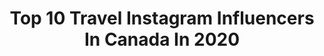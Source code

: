 ---
title: Top 10 Travel Instagram Influencers In Canada In 2020
description: >-
  Find top travel Instagram influencers in Canada in 2020. Most popular hashtags: #toronto #canada #girlaroundworld #girlslovetravel.
platform: Instagram
profiles:
  - username: "aliciahillturner"
    fullname: >-
      hey i’m alicia 💗🎀🌸
    location: "Canada"
    followers: 6061
    engagement: 1580
    commentsToLikes: 0.180559
    avatar: "https://instagram.fhre1-1.fna.fbcdn.net/v/t51.2885-19/s320x320/87713935_777759809379068_3067624663967334400_n.jpg?_nc_ht=instagram.fhre1-1.fna.fbcdn.net&_nc_ohc=NqsSsLc_TzYAX8bWitp&oh=672518adaab8280d9ca8d031ee290f77&oe=5EB0A615"
    verified: false
    hashtags: "#coronavirus"
  - username: "thestylishwordsmith"
    fullname: >-
      debbie poh
    location: "Canada"
    followers: 16406
    engagement: 892
    commentsToLikes: 0.594812
    avatar: "https://scontent-lhr8-1.cdninstagram.com/v/t51.2885-19/s320x320/90305325_2750748731688890_4703834090791501824_n.jpg?_nc_ht=scontent-lhr8-1.cdninstagram.com&_nc_ohc=VqjxhQrzQGgAX-Q9fjS&oh=449e61666ed960ae71c8a82b1a8555e6&oe=5EB8955C"
    verified: false
    hashtags: "#prettyinparisian, #thebeverlyhillshotel, #vancouverisawesome, #abeauty"
  - username: "alicedlee"
    fullname: >-
      𝓐𝓵𝓲𝓬𝓮
    location: "Canada"
    followers: 35557
    engagement: 783
    commentsToLikes: 0.106644
    avatar: "https://scontent-atl3-1.cdninstagram.com/v/t51.2885-19/s320x320/40129205_2226450560920484_7099449398324625408_n.jpg?_nc_ht=scontent-atl3-1.cdninstagram.com&_nc_ohc=LKEsq8Ee2LMAX-dQ16b&oh=a0f4c6df051d2e43847ecad8f1c2afba&oe=5EBA867D"
    verified: false
    hashtags: "#birthdayturnedintoproposal, #birthdaydinner, #monamourflowers, #fashionnovaambassador"
  - username: "brightblondeblog"
    fullname: >-
      Julia | The Bright Blonde
    location: "Canada"
    followers: 6318
    engagement: 1331
    commentsToLikes: 0.243072
    avatar: "https://scontent-atl3-1.cdninstagram.com/v/t51.2885-19/s320x320/75523329_2546922945398286_7595821255509409792_n.jpg?_nc_ht=scontent-atl3-1.cdninstagram.com&_nc_ohc=4k3SXx3JVLwAX_HDmlW&oh=f438b348d15f3c4daf0f994c7a684337&oe=5EB81835"
    verified: false
    hashtags: "#sorrynotsorry, #fashion, #iweargarage"
  - username: "beurl"
    fullname: >-
      KIMBERLY DENIS
    location: "Canada"
    followers: 44725
    engagement: 561
    commentsToLikes: 0.070580
    avatar: "https://scontent-ams4-1.cdninstagram.com/v/t51.2885-19/s320x320/88128771_639835500153025_928641890117484544_n.jpg?_nc_ht=scontent-ams4-1.cdninstagram.com&_nc_ohc=Qdaaqm9bHrMAX-jC3DM&oh=83f8aec57f588f34603bc94ea5eac4de&oe=5EBB7C42"
    verified: false
    hashtags: "#canada, #stayathome, #jerestecheznous, #stayhome"
  - username: "helloprettysunday"
    fullname: >-
      Eva
    location: "Canada"
    followers: 3328
    engagement: 2032
    commentsToLikes: 0.296485
    avatar: "https://instagram.fvca1-2.fna.fbcdn.net/v/t51.2885-19/s320x320/90842389_829379204207583_7295113157549228032_n.jpg?_nc_ht=instagram.fvca1-2.fna.fbcdn.net&_nc_ohc=6EUriAhYG_UAX85Vb6g&oh=4cd7a6fafcc9aea735a6f45e7741a94c&oe=5EB54258"
    verified: false
    hashtags: "#shedreamsshegoes, #ladiesgoneglobal, #romecityworld, #fashiongals"
  - username: "serinasu"
    fullname: >-
      𝒮𝑒𝓇𝒾𝓃𝒶 𝒮𝓊 慧珊
    location: "Canada"
    followers: 17561
    engagement: 1088
    commentsToLikes: 0.052594
    avatar: "https://scontent-nrt1-1.cdninstagram.com/v/t51.2885-19/s320x320/90087846_780415975818357_3409804188748611584_n.jpg?_nc_ht=scontent-nrt1-1.cdninstagram.com&_nc_ohc=HpRuVDzIqrYAX-kiIQb&oh=9ea858ee941030432950d0f6c173d99a&oe=5EA70527"
    verified: false
    hashtags: "#sponsored, #myeotd, #partnership, #meshki"
  - username: "simranahmed30"
    fullname: >-
      Simran Ahmed | Vancouver 🇨🇦
    location: "Canada"
    followers: 16853
    engagement: 686
    commentsToLikes: 0.646084
    avatar: "https://scontent-lhr8-1.cdninstagram.com/v/t51.2885-19/s320x320/92008982_894937614354574_1734326610376523776_n.jpg?_nc_ht=scontent-lhr8-1.cdninstagram.com&_nc_ohc=EGPVedI8mrAAX_lySHC&oh=03cd35d6938d000f631e37f99ccc1fc0&oe=5EBBCC17"
    verified: false
    hashtags: "#contest, #giftcardgiveaway, #mysilknsolution, #tuesdayinspiration"
  - username: "shalini_matt"
    fullname: >-
      Shaluuu🌹
    location: "Canada"
    followers: 2726
    engagement: 2940
    commentsToLikes: 0.091320
    avatar: "https://scontent-amt2-1.cdninstagram.com/v/t51.2885-19/s320x320/88181036_211403533313594_8060589167077228544_n.jpg?_nc_ht=scontent-amt2-1.cdninstagram.com&_nc_ohc=2Y6dTOiyRWIAX96qcTo&oh=6a2e5a9fdf0ec95e8cd960ca0503fec7&oe=5EB8CD80"
    verified: false
    hashtags: "#models, #fashionnova, #fallshoots, #ootn"
  - username: "livethepalmerexperience"
    fullname: >-
      I&A | The Palmer Experience
    location: "Canada"
    followers: 4219
    engagement: 1847
    commentsToLikes: 0.231804
    avatar: "https://scontent-ams4-1.cdninstagram.com/v/t51.2885-19/s320x320/91145976_586559725541196_4137693822777819136_n.jpg?_nc_ht=scontent-ams4-1.cdninstagram.com&_nc_ohc=xoTza6ZV4CkAX98fhLZ&oh=1bcee16634212548b95101ca8e3de3d4&oe=5EB983C3"
    verified: false
    hashtags: "#travelislife, #journeysofgirls, #wadirum, #travelbuddies"
---